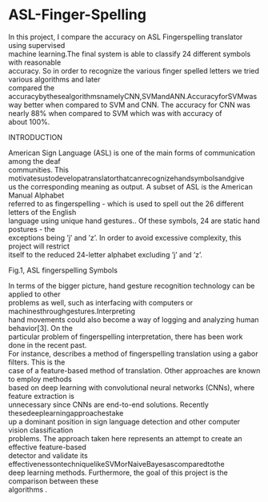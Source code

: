 # ASL-Finger-Spelling

In this project, I compare the accuracy on ASL Fingerspelling translator using supervised             
machine learning.The final system is able to classify 24 different symbols with reasonable             
accuracy.
So in order to recognize the various finger spelled letters we tried various algorithms and later               
compared the accuracybythesealgorithmsnamelyCNN,SVMandANN.AccuracyforSVMwas            
way better when compared to SVM and CNN. The accuracy for CNN was nearly 88% when compared to SVM which was with accuracy of    
about 100%.

INTRODUCTION 
 
American Sign Language (ASL) is one of the main forms of communication among the deaf    
communities. This motivatesustodevelopatranslatorthatcanrecognizehandsymbolsandgive          
us the corresponding meaning as output. A subset of ASL is the American Manual Alphabet        
referred to as fingerspelling - which is used to spell out the 26 different letters of the English     
language using unique hand gestures.. Of these symbols, 24 are static hand postures - the             
exceptions being ’j’ and ’z’. In order to avoid excessive complexity, this project will restrict     
itself to the reduced 24-letter alphabet excluding ’j’ and ’z’.  
 
 
 
 
Fig.1, ASL fingerspelling Symbols 
 
 
In terms of the bigger picture, hand gesture recognition technology can be applied to other          
problems as well, such as interfacing with computers or machinesthroughgestures.Interpreting       
hand movements could also become a way of logging and analyzing human behavior​[3]. On the        
particular problem of fingerspelling interpretation, there has been work done in the recent past.  
For instance, describes a method of fingerspelling translation using a gabor filters. This is the          
case of a feature-based method of translation. Other approaches are known to employ methods         
based on deep learning with convolutional neural networks (CNNs), where feature extraction is      
unnecessary since CNNs are end-to-end solutions. Recently thesedeeplearningapproachestake          
up a dominant position in sign language detection and other computer vision classification             
problems. The approach taken here represents an attempt to create an effective feature-based         
detector and validate its effectivenessontechniquelikeSVMorNaiveBayesascomparedtothe              
deep learning methods. Furthermore, the goal of this project is the comparison between these      
algorithms . 
 
 
